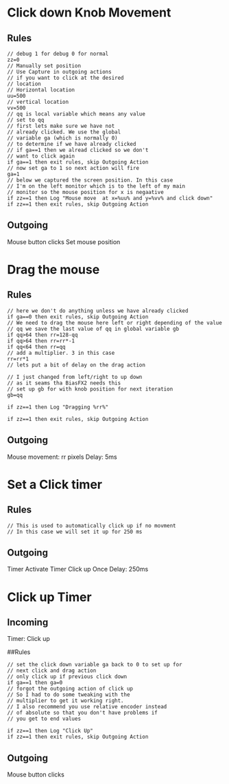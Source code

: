 # Click down Knob Movement

## Rules

```
// debug 1 for debug 0 for normal
zz=0
// Manually set position
// Use Capture in outgoing actions
// if you want to click at the desired
// location
// Horizontal location
uu=500
// vertical location
vv=500
// qq is local variable which means any value
// set to qq
// first lets make sure we have not
// already clicked. We use the global
// variable ga (which is normally 0)
// to determine if we have already clicked
// if ga==1 then we alread clicked so we don't
// want to click again
if ga==1 then exit rules, skip Outgoing Action
// now set ga to 1 so next action will fire
ga=1
// below we captured the screen position. In this case
// I'm on the left monitor which is to the left of my main
// monitor so the mouse position for x is negaative
if zz==1 then Log "Mouse move  at x=%uu% and y=%vv% and click down"
if zz==1 then exit rules, skip Outgoing Action
```
## Outgoing

Mouse button clicks
Set mouse position


# Drag the mouse

## Rules
```
// here we don't do anything unless we have already clicked
if ga==0 then exit rules, skip Outgoing Action
// We need to drag the mouse here left or right depending of the value
// qq we save the last value of qq in global variable gb
if qq>64 then rr=128-qq
if qq>64 then rr=rr*-1
if qq<64 then rr=qq
// add a multiplier. 3 in this case
rr=rr*1
// lets put a bit of delay on the drag action

// I just changed from left/right to up down
// as it seams tha BiasFX2 needs this
// set up gb for with knob position for next iteration
gb=qq

if zz==1 then Log "Dragging %rr%"

if zz==1 then exit rules, skip Outgoing Action
```

## Outgoing

Mouse movement: rr pixels
Delay: 5ms


# Set a Click timer

## Rules
```
// This is used to automatically click up if no movment
// In this case we will set it up for 250 ms
```

## Outgoing

Timer
Activate Timer
Click up Once
Delay: 250ms


# Click up Timer

## Incoming

Timer: Click up

##Rules
```
// set the click down variable ga back to 0 to set up for
// next click and drag action
// only click up if previous click down
if ga==1 then ga=0
// forgot the outgoing action of click up
// So I had to do some tweaking with the
// multiplier to get it working right.
// I also recommend you use relative encoder instead
// of absolute so that you don't have problems if
// you get to end values

if zz==1 then Log "Click Up"
if zz==1 then exit rules, skip Outgoing Action
```

## Outgoing

Mouse button clicks